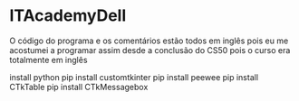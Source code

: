 # ITAcademyDell

O código do programa e os comentários estão todos em inglês pois eu me acostumei a programar assim desde a conclusão do CS50 pois o curso era totalmente em inglês

install python
pip install customtkinter
pip install peewee
pip install CTkTable
pip install CTkMessagebox